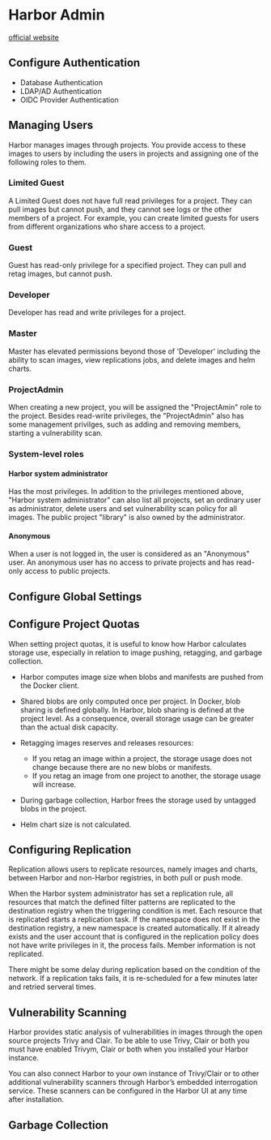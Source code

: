 # Harbor Admin

[official website](https://goharbor.io/docs/2.0.0/administration/)

## Configure Authentication

- Database Authentication
- LDAP/AD Authentication
- OIDC Provider Authentication

## Managing Users

Harbor manages images through projects. You provide access to these images to users by including the users in projects and assigning one of the following roles to them.

### Limited Guest

A Limited Guest does not have full read privileges for a project. They can pull images but cannot push, and they cannot see logs or the other members of a project. For example, you can create limited guests for users from different organizations who share access to a project.

### Guest

Guest has read-only privilege for a specified project. They can pull and retag images, but cannot push.

### Developer

Developer has read and write privileges for a project.

### Master

Master has elevated permissions beyond those of 'Developer' including the ability to scan images, view replications jobs, and delete images and helm charts.

### ProjectAdmin

When creating a new project, you will be assigned the "ProjectAmin" role to the project. Besides read-write privileges, the "ProjectAdmin" also has some management privilges, such as adding and removing members, starting a vulnerability scan.

### System-level roles

#### Harbor system administrator

Has the most privileges. In addition to the privileges mentioned above, "Harbor system administrator" can also list all projects, set an ordinary user as administrator, delete users and set vulnerability scan policy for all images. The public project "library" is also owned by the administrator.

#### Anonymous

When a user is not logged in, the user is considered as an "Anonymous" user. An anonymous user has no access to private projects and has read-only access to public projects.

## Configure Global Settings

## Configure Project Quotas

When setting project quotas, it is useful to know how Harbor calculates storage use, especially in relation to image pushing, retagging, and garbage collection.

- Harbor computes image size when blobs and manifests are pushed from the Docker client.

- Shared blobs are only computed once per project. In Docker, blob sharing is defined globally. In Harbor, blob sharing is defined at the project level. As a consequence, overall storage usage can be greater than the actual disk capacity.

- Retagging images reserves and releases resources:
    - If you retag an image within a project, the storage usage does not change because there are no new blobs or manifests.
    - If you retag an image from one project to another, the storage usage will increase.

- During garbage collection, Harbor frees the storage used by untagged blobs in the project.

- Helm chart size is not calculated.

## Configuring Replication

Replication allows users to replicate resources, namely images and charts, between Harbor and non-Harbor registries, in both pull or push mode.

When the Harbor system administrator has set a replication rule, all resources that match the defined filter patterns are replicated to the destination registry when the triggering condition is met. Each resource that is replicated starts a replication task. If the namespace does not exist in the destination registry, a new namespace is created automatically. If it already exists and the user account that is configured in the replication policy does not have write privileges in it, the process fails. Member information is not replicated.

There might be some delay during replication based on the condition of the network. If a replication taks fails, it is re-scheduled for a few minutes later and retried serveral times.

## Vulnerability Scanning

Harbor provides static analysis of vulnerabilities in images through the open source projects Trivy and Clair. To be able to use Trivy, Clair or both you must have enabled Trivym, Clair or both when you installed your Harbor instance.

You can also connect Harbor to your own instance of Trivy/Clair or to other additional vulnerability scanners through Harbor’s embedded interrogation service. These scanners can be configured in the Harbor UI at any time after installation. 

## Garbage Collection

